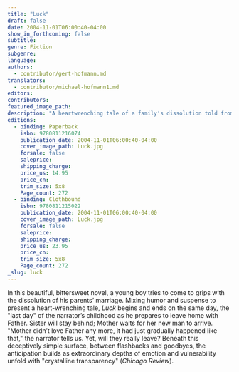 ```yaml
---
title: "Luck"
draft: false
date: 2004-11-01T06:00:40-04:00
show_in_forthcoming: false
subtitle:
genre: Fiction
subgenre:
language:
authors:
  - contributor/gert-hofmann.md
translators:
  - contributor/michael-hofmann1.md
editors:
contributors:
featured_image_path:
description: "A heartwrenching tale of a family's dissolution told from a child's crystalline perspective, now in paperback. "
editions:
  - binding: Paperback
    isbn: 9780811216074
    publication_date: 2004-11-01T06:00:40-04:00
    cover_image_path: Luck.jpg
    forsale: false
    saleprice:
    shipping_charge:
    price_us: 14.95
    price_cn:
    trim_size: 5x8
    Page_count: 272
  - binding: Clothbound
    isbn: 9780811215022
    publication_date: 2004-11-01T06:00:40-04:00
    cover_image_path: Luck.jpg
    forsale: false
    saleprice:
    shipping_charge:
    price_us: 23.95
    price_cn:
    trim_size: 5x8
    Page_count: 272
_slug: luck
---
```


In this beautiful, bittersweet novel, a young boy tries to come to grips with the dissolution of his parents’ marriage. Mixing humor and suspense to present a heart-wrenching tale, _Luck_ begins and ends on the same day, the "last day" of the narrator’s childhood as he prepares to leave home with Father. Sister will stay behind; Mother waits for her new man to arrive. "Mother didn’t love Father any more, it had just gradually happened like that," the narrator tells us. Yet, will they really leave? Beneath this deceptively simple surface, between flashbacks and goodbyes, the anticipation builds as extraordinary depths of emotion and vulnerability unfold with "crystalline transparency" (_Chicago Review_).


